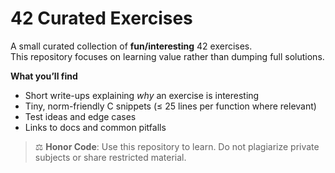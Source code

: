 # 42 Curated Exercises

A small curated collection of **fun/interesting** 42 exercises.  
This repository focuses on learning value rather than dumping full solutions.

**What you’ll find**
- Short write-ups explaining *why* an exercise is interesting
- Tiny, norm-friendly C snippets (≤ 25 lines per function where relevant)
- Test ideas and edge cases
- Links to docs and common pitfalls

> ⚖️ **Honor Code**: Use this repository to learn. Do not plagiarize private subjects or share restricted material.
